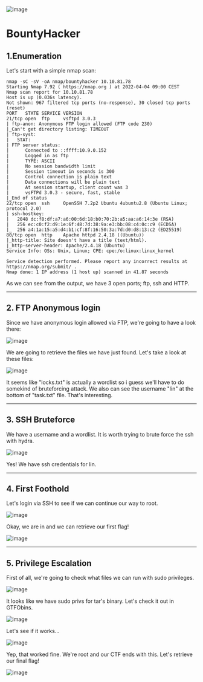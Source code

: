 ![image](https://user-images.githubusercontent.com/99112106/174274818-f7607b5c-a962-46ae-81b3-31c99b1d1263.png)

# BountyHacker

## 1.Enumeration 

Let's start with a simple nmap scan:

```
nmap -sC -sV -oA nmap/bountyhacker 10.10.81.78
Starting Nmap 7.92 ( https://nmap.org ) at 2022-04-04 09:00 CEST
Nmap scan report for 10.10.81.78
Host is up (0.036s latency).
Not shown: 967 filtered tcp ports (no-response), 30 closed tcp ports (reset)
PORT   STATE SERVICE VERSION
21/tcp open  ftp     vsftpd 3.0.3
| ftp-anon: Anonymous FTP login allowed (FTP code 230)
|_Can't get directory listing: TIMEOUT
| ftp-syst: 
|   STAT: 
| FTP server status:
|      Connected to ::ffff:10.9.0.152
|      Logged in as ftp
|      TYPE: ASCII
|      No session bandwidth limit
|      Session timeout in seconds is 300
|      Control connection is plain text
|      Data connections will be plain text
|      At session startup, client count was 3
|      vsFTPd 3.0.3 - secure, fast, stable 
|_End of status
22/tcp open  ssh     OpenSSH 7.2p2 Ubuntu 4ubuntu2.8 (Ubuntu Linux; protocol 2.0)
| ssh-hostkey: 
|   2048 dc:f8:df:a7:a6:00:6d:18:b0:70:2b:a5:aa:a6:14:3e (RSA)
|   256 ec:c0:f2:d9:1e:6f:48:7d:38:9a:e3:bb:08:c4:0c:c9 (ECDSA)
|_  256 a4:1a:15:a5:d4:b1:cf:8f:16:50:3a:7d:d0:d8:13:c2 (ED25519)
80/tcp open  http    Apache httpd 2.4.18 ((Ubuntu))
|_http-title: Site doesn't have a title (text/html).
|_http-server-header: Apache/2.4.18 (Ubuntu)
Service Info: OSs: Unix, Linux; CPE: cpe:/o:linux:linux_kernel

Service detection performed. Please report any incorrect results at https://nmap.org/submit/ .
Nmap done: 1 IP address (1 host up) scanned in 41.87 seconds
```

As we can see from the output, we have 3 open ports; ftp, ssh and HTTP. 
* * *
## 2. FTP Anonymous login
Since we have anonymous login allowed via FTP, we're going to have a look there:

![image](https://user-images.githubusercontent.com/99112106/174274875-018eb4e9-d0e4-4065-a52c-114c61bb303d.png)

We are going to retrieve the files we have just found. Let's take a look at these files:

![image](https://user-images.githubusercontent.com/99112106/174274909-f537c5a2-e649-43b4-8d10-38ecab92cea3.png)

It seems like "locks.txt" is actually a wordlist so i guess we'll have to do somekind of bruteforcing attack. We also can see the username "lin" at the bottom of "task.txt" file. That's interesting.
* * *
## 3. SSH Bruteforce

We have a username and a wordlist. It is worth trying to brute force the ssh with hydra.

![image](https://user-images.githubusercontent.com/99112106/174274960-da104f3a-c693-4ee1-aeba-61e29e1d2933.png)

Yes! We have ssh credentials for lin. 

* * *
## 4. First Foothold

Let's login via SSH to see if we can continue our way to root.

![image](https://user-images.githubusercontent.com/99112106/174275028-3a4c49f4-3399-44df-af5c-d9ec65b581f0.png)

Okay, we are in and we can retrieve our first flag!

![image](https://user-images.githubusercontent.com/99112106/174275077-de82de3b-f195-4189-ae38-d467d63e2ae9.png)

* * *
## 5. Privilege Escalation

First of all, we're going to check what files we can run with sudo privileges.

![image](https://user-images.githubusercontent.com/99112106/174275130-01c3a977-203b-48f6-978f-c0a7b0492beb.png)

It looks like we have sudo privs for tar's binary. Let's check it out in GTFObins.

![image](https://user-images.githubusercontent.com/99112106/174275181-7003bfa2-9fe0-496c-9093-e221a65a6fe5.png)

Let's see if it works...

![image](https://user-images.githubusercontent.com/99112106/174275222-d77e37ff-938d-43e0-8088-6c579b4c4609.png)

Yep, that worked fine. We're root and our CTF ends with this. Let's retrieve our final flag!

![image](https://user-images.githubusercontent.com/99112106/174275274-e5520a67-fe93-41f3-b3a2-66b1a4a44559.png)
